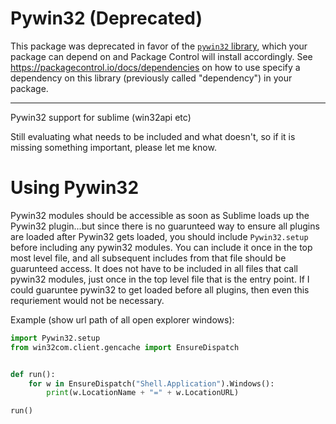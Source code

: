 Pywin32 (Deprecated)
=======

This package was deprecated in favor of the [`pywin32` library](https://pypi.org/project/pywin32/#files),
which your package can depend on 
and Package Control will install accordingly.
See https://packagecontrol.io/docs/dependencies on how to use specify a dependency on this library
(previously called "dependency")
in your package.

---

Pywin32 support for sublime (win32api etc)

Still evaluating what needs to be included and what doesn't, so if it is missing something important, please let me know.

# Using Pywin32
Pywin32 modules should be accessible as soon as Sublime loads up the Pywin32 plugin...but since there is no guarunteed way to ensure all plugins are loaded after Pywin32 gets loaded, you should include `Pywin32.setup` before including any pywin32 modules.  You can include it once in the top most level file, and all subsequent includes from that file should be guarunteed access.  It does not have to be included in all files that call pywin32 modules, just once in the top level file that is the entry point.  If I could guaruntee pywin32 to get loaded before all plugins, then even this requriement would not be necessary.

Example (show url path of all open explorer windows):

```python
import Pywin32.setup
from win32com.client.gencache import EnsureDispatch


def run():
    for w in EnsureDispatch("Shell.Application").Windows():
        print(w.LocationName + "=" + w.LocationURL)

run()
```
